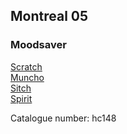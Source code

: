 ## Montreal 05   
### Moodsaver  
[Scratch](http://www.archive.org/download/hc148/01_hc148_scratch_by_moodsaver.mp3)  
[Muncho](http://www.archive.org/download/hc148/02_hc148_muncho_by_moodsaver.mp3)  
[Sitch](http://www.archive.org/download/hc148/03_hc148_sitch_by_moodsaver.mp3)  
[Spirit](http://www.archive.org/download/hc148/04_hc148_spirit_by_moodsaver.mp3)  
  
Catalogue number: hc148  
  
